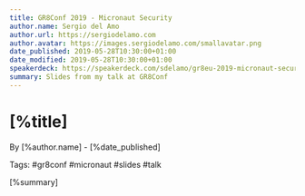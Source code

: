 ```yaml
---
title: GR8Conf 2019 - Micronaut Security
author.name: Sergio del Amo
author.url: https://sergiodelamo.com
author.avatar: https://images.sergiodelamo.com/smallavatar.png 
date_published: 2019-05-28T10:30:00+01:00
date_modified: 2019-05-28T10:30:00+01:00
speakerdeck: https://speakerdeck.com/sdelamo/gr8eu-2019-micronaut-security
summary: Slides from my talk at GR8Conf
---
```


# [%title]

By [%author.name] - [%date_published]

Tags: #gr8conf #micronaut #slides #talk

[%summary]

<script async class="speakerdeck-embed" data-id="5df077ef83734eb6a69d23dc880e5413" data-ratio="1.77469670710572" src="//speakerdeck.com/assets/embed.js"></script>